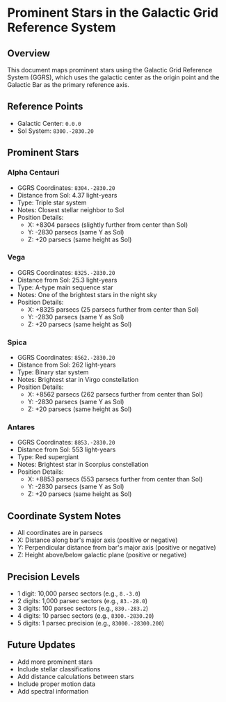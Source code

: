 # Prominent Stars in the Galactic Grid Reference System

## Overview
This document maps prominent stars using the Galactic Grid Reference System (GGRS), which uses the galactic center as the origin point and the Galactic Bar as the primary reference axis.

## Reference Points
- Galactic Center: `0.0.0`
- Sol System: `8300.-2830.20`

## Prominent Stars

### Alpha Centauri
- GGRS Coordinates: `8304.-2830.20`
- Distance from Sol: 4.37 light-years
- Type: Triple star system
- Notes: Closest stellar neighbor to Sol
- Position Details:
  - X: +8304 parsecs (slightly further from center than Sol)
  - Y: -2830 parsecs (same Y as Sol)
  - Z: +20 parsecs (same height as Sol)

### Vega
- GGRS Coordinates: `8325.-2830.20`
- Distance from Sol: 25.3 light-years
- Type: A-type main sequence star
- Notes: One of the brightest stars in the night sky
- Position Details:
  - X: +8325 parsecs (25 parsecs further from center than Sol)
  - Y: -2830 parsecs (same Y as Sol)
  - Z: +20 parsecs (same height as Sol)

### Spica
- GGRS Coordinates: `8562.-2830.20`
- Distance from Sol: 262 light-years
- Type: Binary star system
- Notes: Brightest star in Virgo constellation
- Position Details:
  - X: +8562 parsecs (262 parsecs further from center than Sol)
  - Y: -2830 parsecs (same Y as Sol)
  - Z: +20 parsecs (same height as Sol)

### Antares
- GGRS Coordinates: `8853.-2830.20`
- Distance from Sol: 553 light-years
- Type: Red supergiant
- Notes: Brightest star in Scorpius constellation
- Position Details:
  - X: +8853 parsecs (553 parsecs further from center than Sol)
  - Y: -2830 parsecs (same Y as Sol)
  - Z: +20 parsecs (same height as Sol)

## Coordinate System Notes
- All coordinates are in parsecs
- X: Distance along bar's major axis (positive or negative)
- Y: Perpendicular distance from bar's major axis (positive or negative)
- Z: Height above/below galactic plane (positive or negative)

## Precision Levels
- 1 digit: 10,000 parsec sectors (e.g., `8.-3.0`)
- 2 digits: 1,000 parsec sectors (e.g., `83.-28.0`)
- 3 digits: 100 parsec sectors (e.g., `830.-283.2`)
- 4 digits: 10 parsec sectors (e.g., `8300.-2830.20`)
- 5 digits: 1 parsec precision (e.g., `83000.-28300.200`)

## Future Updates
- Add more prominent stars
- Include stellar classifications
- Add distance calculations between stars
- Include proper motion data
- Add spectral information 
